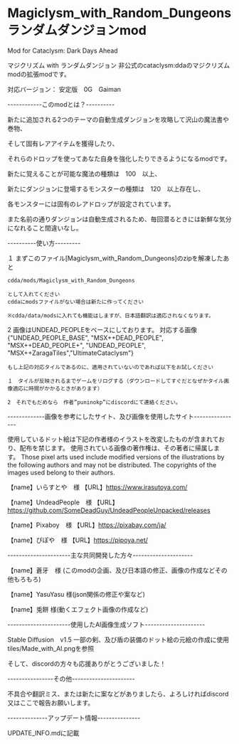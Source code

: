 # Magiclysm_with_Random_Dungeons ランダムダンジョンmod

Mod for Cataclysm: Dark Days Ahead


マジクリズム with ランダムダンジョン 非公式のcataclysm:ddaのマジクリズムmodの拡張modです。

対応バージョン： 安定版　0G　Gaiman

------------このmodとは？---------- 


新たに追加される2つのテーマの自動生成ダンジョンを攻略して沢山の魔法書や巻物、

そして固有レアアイテムを獲得したり、

それらのドロップを使ってあなた自身を強化したりできるようになるmodです。


新たに覚えることが可能な魔法の種類は　100　以上、 

新たにダンジョンに登場するモンスターの種類は　120　以上存在し、

各モンスターには固有のレアドロップが設定されています。


また名前の通りダンジョンは自動生成されるため、毎回潜るときには新鮮な気分になれること間違いなし。

----------使い方---------


１	まずこのファイル[Magiclysm_with_Random_Dungeons]のzipを解凍したあと

	cdda/mods/Magiclysm_with_Random_Dungeons

	として入れてください
	cddaにmodsファイルがない場合は新たに作ってください

	※cdda/data/modsに入れても機能はしますが、日本語翻訳は適応されなくなります。

2	画像はUNDEAD_PEOPLEをベースにしております。
	対応する画像	{"UNDEAD_PEOPLE_BASE", "MSX++DEAD_PEOPLE", "MSX++DEAD_PEOPLE+", "UNDEAD_PEOPLE", "MSX++ZaragaTiles","UltimateCataclysm"}

	もし上記の対応タイルであるのに、適用されていないのであれば以下をお試しください

	１　タイルが反映されるまでゲームをリログする（ダウンロードしてすぐだとなぜかタイル画像適応に時間がかかるときがあります）
	
	2　それでもだめなら　作者”puninokp”にdiscordにて連絡ください。

-------------画像を参考にしたサイト、及び画像を使用したサイト----------------

使用しているドット絵は下記の作者様のイラストを改変したものが含まれており、配布を禁じます。
使用されている画像の著作権は、その著者に帰属します。
Those pixel arts used include modified versions of the illustrations by the following authors and may not be distributed.
The copyrights of the images used belong to their authors.

【name】いらすとや　様 【URL】https://www.irasutoya.com/

【name】UndeadPeople　様 【URL】https://github.com/SomeDeadGuy/UndeadPeopleUnpacked/releases

【name】Pixaboy　様 【URL】https://pixabay.com/ja/

【name】ぴぽや　様 【URL】https://pipoya.net/

----------------------主な共同開発した方々---------------------

【name】蒼牙　様 (このmodの企画、及び日本語の修正、画像の作成などその他もろもろ)

【name】YasuYasu 様(json関係の修正や案など)

【name】兎餅 様(動くエフェクト画像の作成など)



----------------------使用したAI画像生成ソフト---------------------

Stable Diffusion　v1.5
一部の剣、及び盾の装備のドット絵の元絵の作成に使用
tiles/Made_with_AI.pngを参照

そして、discordの方々も応援ありがとうございました！



----------------その他----------------------

不具合や翻訳ミス、または新たに案などがありましたら、よろしければdiscord又はここで報告お願いします。

--------------アップデート情報---------------

UPDATE_INFO.mdに記載

